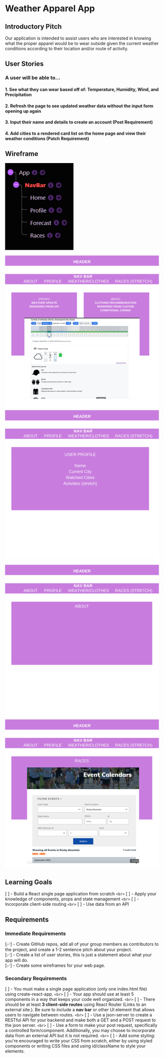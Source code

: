 # Weather Apparel App

## Introductory Pitch

Our application is intended to assist users who are interested in knowing what the proper apparel would be to wear outside given the current weather conditions according to their location and/or route of activity.

## User Stories

### A user will be able to...

#### 1. See what they can wear based off of: Temperature, Humidity, Wind, and Precipitation

#### 2. Refresh the page to see updated weather data without the input form opening up again 


#### 3. Input their name and details to create an account (Post Requirement)


#### 4. Add cities to a rendered card list on the home page and view their weather conditions (Patch Requirement)


## Wireframe

![structure tree](src/assets/structure.png)
![1](src/assets/1.png)
![2](src/assets/2.png)
![3](src/assets/3.png)
![4](src/assets/4.png)

## Learning Goals

[ ] - Build a React single page application from scratch
`<br>`
[ ] - Apply your knowledge of components, props and state management
`<br>`
[ ] - Incorporate client-side routing
`<br>`
[ ] - Use data from an API

## Requirements

### Immediate Requirements


[✅] - Create GitHub repos, add all of your group members as contributors to the project, and create a 1-2 sentence pitch about your project.
<br>
[✅] - Create a list of user stories, this is just a statement about what your app will do.
<br>
[✅] - Create some wireframes for your web page.
<br>

### Secondary Requirements

[ ] - You must make a single page application (only one index.html file) using create-react-app.
`<br>`
[ ] - Your app should use at least 5 components in a way that keeps your code well organized.
`<br>`
[ ] - There should be at least **3 client-side routes** using React Router (Links to an external site.). Be sure to include a **nav bar** or other UI element that allows users to navigate between routes.
`<br>`
[ ] - Use a json-server to create a RESTful API for your backend and make both a GET and a POST request to the json server.
`<br>`
[ ] - Use a form to make your post request, specifically a controlled form/component. Additionally, you may choose to incorporate data from an external API but it is not required.
`<br>`
[ ] - Add some styling: you're encouraged to write your CSS from scratch, either by using styled components or writing CSS files and using id/className to style your elements.

